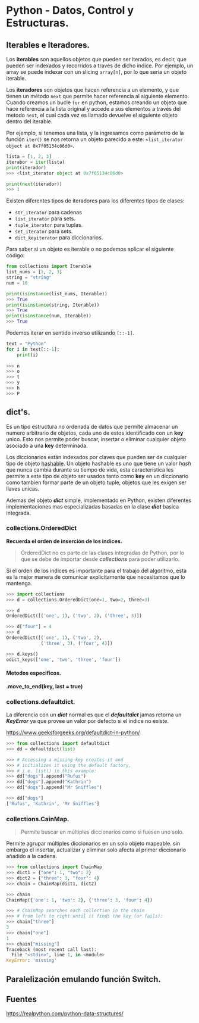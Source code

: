 # Python - Datos, Control y Estructuras.

## Iterables e Iteradores.

Los __iterables__ son aquellos objetos que pueden ser iterados, es decir, que pueden ser indexados y recorridos a través de dicho indice. Por ejemplo, un array se puede indexar con un slicing `array[n]`, por lo que sería un objeto iterable.

Los __iteradores__ son objetos que hacen referencia a un elemento, y que tienen un método `next` que permite hacer referencia al siguiente elemento. Cuando creamos un bucle `for` en python, estamos creando un objeto que hace referencia a la lista original y accede a sus elementos a través del metodo `next`, el cual cada vez es llamado devuelve el siguiente objeto dentro del iterable. 

Por ejemplo, si tenemos una lista, y la ingresamos como parámetro de la función `iter()` se nos retorna un objeto parecido a este: `<list_iterator object at 0x7f05134c06d0>`.

```python
lista = [1, 2, 3]
iterabor = iter(lista)
print(iterador)
>>> <list_iterator object at 0x7f05134c06d0>

print(next(iterador))
>>> 1
```

Existen diferentes tipos de iteradores para los diferentes tipos de clases:

- `str_iterator` para cadenas
- `list_iterator` para sets.
- `tuple_iterator` para tuplas.
- `set_iterator` para sets.
- `dict_keyiterator` para diccionarios.

Para saber si un objeto es iterable o no podemos aplicar el siguiente código:

```python
from collections import Iterable
list_nums = [1, 2, 3]
string = "string"
num = 10

print(isinstance(list_nums, Iterable))
>>> True
print(isinstance(string, Iterable))
>>> True
print(isinstance(num, Iterable))
>>> True
```

Podemos iterar en sentido inverso utilizando `[::-1]`.

```python
text = "Python"
for i in text[::-1]:
	print(i)
    
>>> n
>>> o
>>> t
>>> y
>>> h
>>> P
```

## dict's.

Es un tipo estructura no ordenada de datos que permite almacenar un numero arbitrario de objetos, cada uno de estos identificado con un __key__ unico. Esto nos permite poder buscar, insertar o eliminar cualquier objeto asociado a una __key__ determinada.

Los diccionarios están indexados por claves que pueden ser de cualquier tipo de objeto [hashable](https://docs.python.org/3/glossary.html#term-hashable). Un objeto hashable es uno que tiene un valor _hash_ que nunca cambia durante su tiempo de vida, esta caracteristica les permite a este tipo de objeto ser usados tanto como __key__ en un diccionario como tambien formar parte de un objeto tuple, objetos que les exigen ser llaves unicas.

Ademas del objeto ___dict___ simple, implementado en Python, existen diferentes implementaciones mas especializadas basadas en la clase ___dict___ basica integrada.

### collections.OrderedDict 

__Recuerda el orden de inserción de los indices.__

> OrderedDict no es parte de las clases integradas de Python, por lo que se debe de importar desde ___collections___ para poder utilizarlo.

Si el orden de los indices es importante para el trabajo del algoritmo, esta es la mejor manera de comunicar explicitamente que necesitamos que lo mantenga. 

```python
>>> import collections
>>> d = collections.OrderedDict(one=1, two=2, three=3)

>>> d
OrderedDict([('one', 1), ('two', 2), ('three', 3)])

>>> d["four"] = 4
>>> d
OrderedDict([('one', 1), ('two', 2),
             ('three', 3), ('four', 4)])

>>> d.keys()
odict_keys(['one', 'two', 'three', 'four'])
```

#### Metodos especificos.

__.move_to_end(key, last = true)__



### collections.defaultdict.

La diferencia con un ___dict___ normal es que el ___defaultdict___ jamas retorna un ___KeyError___ ya que provee un valor por defecto si el indice no existe.

https://www.geeksforgeeks.org/defaultdict-in-python/

```python
>>> from collections import defaultdict
>>> dd = defaultdict(list)

>>> # Accessing a missing key creates it and
>>> # initializes it using the default factory,
>>> # i.e. list() in this example:
>>> dd["dogs"].append("Rufus")
>>> dd["dogs"].append("Kathrin")
>>> dd["dogs"].append("Mr Sniffles")

>>> dd["dogs"]
['Rufus', 'Kathrin', 'Mr Sniffles']
```

### collections.CainMap.

> Permite buscar en múltiples diccionarios como si fuesen uno solo.

Permite agrupar múltiples diccionarios en un solo objeto mapeable. sin embargo el insertar, actualizar y eliminar solo afecta al primer diccionario añadido a la cadena.

```python
>>> from collections import ChainMap
>>> dict1 = {"one": 1, "two": 2}
>>> dict2 = {"three": 3, "four": 4}
>>> chain = ChainMap(dict1, dict2)

>>> chain
ChainMap({'one': 1, 'two': 2}, {'three': 3, 'four': 4})

>>> # ChainMap searches each collection in the chain
>>> # from left to right until it finds the key (or fails):
>>> chain["three"]
3
>>> chain["one"]
1
>>> chain["missing"]
Traceback (most recent call last):
  File "<stdin>", line 1, in <module>
KeyError: 'missing'
```



## Paralelización emulando función Switch.



## Fuentes

https://realpython.com/python-data-structures/
